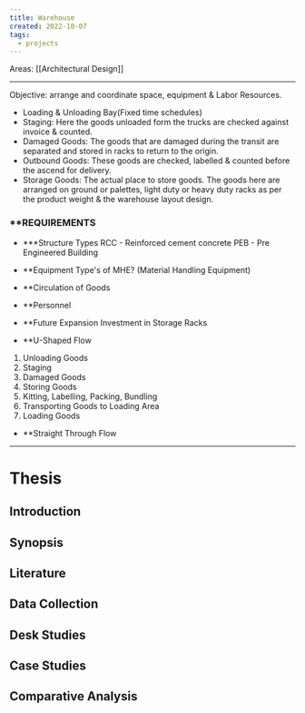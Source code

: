 ```yaml
---
title: Warehouse
created: 2022-10-07
tags:
  - projects
---
```


Areas: [[Architectural Design]]

---

Objective: arrange and coordinate space, equipment & Labor Resources.
- Loading & Unloading Bay(Fixed time schedules)
- Staging: Here the goods unloaded form the trucks are checked against invoice & counted. 
- Damaged Goods: The goods that are damaged during the transit are separated and stored in racks to return to the origin.
- Outbound Goods: These goods are checked, labelled & counted before the ascend for delivery.
- Storage Goods: The actual place to store goods. The goods here are arranged on ground or palettes, light duty or heavy duty racks as per the product weight & the warehouse layout design.

### **REQUIREMENTS
- ***Structure Types 
	RCC - Reinforced cement concrete
	PEB - Pre Engineered Building 

- **Equipment
	Type's of MHE? (Material Handling Equipment) 

- **Circulation of Goods
- **Personnel 

- **Future Expansion
	 Investment in Storage Racks

- **U-Shaped Flow
1. Unloading Goods
2. Staging
3. Damaged Goods
4. Storing Goods
5. Kitting, Labelling, Packing, Bundling 
6. Transporting Goods to Loading Area
7. Loading Goods

- **Straight Through Flow

---
# Thesis 
## Introduction
## Synopsis
## Literature
## Data Collection
## Desk Studies
## Case Studies
## Comparative Analysis


